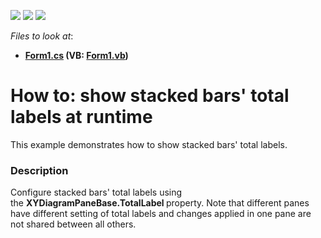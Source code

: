 <!-- default badges list -->
![](https://img.shields.io/endpoint?url=https://codecentral.devexpress.com/api/v1/VersionRange/128575667/17.2.3%2B)
[![](https://img.shields.io/badge/Open_in_DevExpress_Support_Center-FF7200?style=flat-square&logo=DevExpress&logoColor=white)](https://supportcenter.devexpress.com/ticket/details/T556236)
[![](https://img.shields.io/badge/📖_How_to_use_DevExpress_Examples-e9f6fc?style=flat-square)](https://docs.devexpress.com/GeneralInformation/403183)
<!-- default badges end -->
<!-- default file list -->
*Files to look at*:

* **[Form1.cs](./CS/StackedBarTotalLabelSample/Form1.cs) (VB: [Form1.vb](./VB/StackedBarTotalLabelSample/Form1.vb))**
<!-- default file list end -->
# How to: show stacked bars' total labels at runtime


This example demonstrates how to show stacked bars' total labels.


<h3>Description</h3>

Configure stacked bars' total labels using the&nbsp;<strong>XYDiagramPaneBase.TotalLabel </strong>property. Note that different panes have different setting of total labels and changes applied in one pane are not shared between all others.

<br/>


